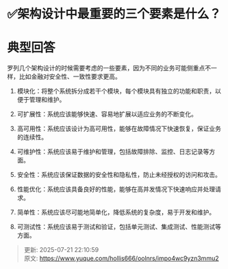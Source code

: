 # ✅架构设计中最重要的三个要素是什么？

# 典型回答


罗列几个架构设计的时候需要考虑的一些要素，因为不同的业务可能侧重点不一样，比如金融对安全性、一致性要求更高。



1. 模块化：将整个系统拆分成若干个模块，每个模块具有独立的功能和职责，以便于管理和维护。



2. 可扩展性：系统应该能够快速、容易地扩展以适应业务的不断变化。



3. 高可用性：系统应该设计为高可用性，能够在故障情况下快速恢复，保证业务的连续性。



4. 可维护性：系统应该易于维护和管理，包括故障排除、监控、日志记录等方面。



5. 安全性：系统应该保证数据的安全性和隐私性，防止未经授权的访问和攻击。



6. 性能优化：系统应该具备良好的性能，能够在高并发情况下快速响应并处理请求。



7. 简单性：系统应该尽可能地简单化，降低系统的复杂度，易于开发和维护。



8. 可测试性：系统应该易于测试和验证，包括单元测试、集成测试、性能测试等方面。



> 更新: 2025-07-21 22:10:59  
> 原文: <https://www.yuque.com/hollis666/oolnrs/impo4wc9yzn3mmu2>